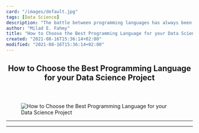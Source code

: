 ```yaml
---
card: "/images/default.jpg"
tags: [Data Science]
description: "The battle between programming languages has always been a ho"
author: "Milad E. Fahmy"
title: "How to Choose the Best Programming Language for your Data Science Project"
created: "2021-08-16T15:36:14+02:00"
modified: "2021-08-16T15:36:14+02:00"
---
```

<div class="site-wrapper">
<main id="site-main" class="site-main outer">
<div class="inner">
<article class="post-full post tag-data-science tag-python tag-statistics tag-r-programming ">
<header class="post-full-header">
<h1 class="post-full-title">How to Choose the Best Programming Language for your Data Science Project</h1>
</header>
<figure class="post-full-image">
<picture>
<source media="(max-width: 700px)" sizes="1px" srcset="data:image/gif;base64,R0lGODlhAQABAIAAAAAAAP///yH5BAEAAAAALAAAAAABAAEAAAIBRAA7 1w">
<source media="(min-width: 701px)" sizes="(max-width: 800px) 400px,
(max-width: 1170px) 700px,
1400px" srcset="/news/content/images/size/w300/2020/06/python_r-1.png 300w,
/news/content/images/size/w600/2020/06/python_r-1.png 600w,
/news/content/images/size/w1000/2020/06/python_r-1.png 1000w,
/news/content/images/size/w2000/2020/06/python_r-1.png 2000w">
<img onerror="this.style.display='none'" src="/news/content/images/size/w2000/2020/06/python_r-1.png" alt="How to Choose the Best Programming Language for your Data Science Project">
</picture>
</figure>
<section class="post-full-content">
<div class="post-content">
</div>
<hr>
<hr>
</section>
</article>
</div>
</main>
</div>
<!-- Google Tag Manager (noscript) -->
<!-- End Google Tag Manager (noscript) -->
